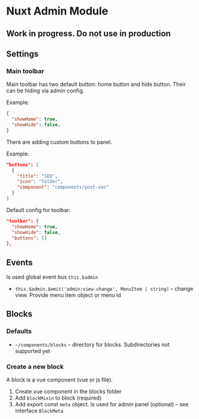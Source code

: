 # Nuxt Admin Module

## Work in progress. Do not use in production

## Settings

### Main toolbar

Main toolbar has two default button: home button and hide button. Their can be hiding via admin config.

Example:

```json
{
  "showHome": true,
  "showHide": false,
}
```

There are adding custom buttons to panel.

Example:

```json
"buttons": [
  {
    "title": "SEO",
    "icon": "folder",
    "component": "components/post-seo"
  }
]
```

Default config for toolbar:

```json
"toolbar": {
  "showHome": true,
  "showHide": false,
  "buttons": []
},
```

## Events

Is used global event bus `this.$admin`

 * `this.$admin.$emit('admin:view-change', MenuItem | string)` – change view. Provide menu item object or menu id

## Blocks

### Defaults

* `~/components/blocks` – directory for blocks. Subdirectories not supported yet

### Create a new block

A block is a vue component (vue or js file).

1. Create vue component in the blocks folder
2. Add `blockMixin` to block (required)
3. Add export const `meta` object. Is used for admin panel (optional) – see interface `BlockMeta`
